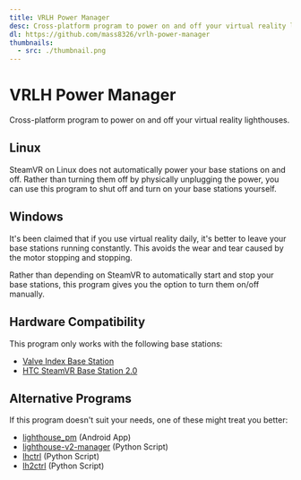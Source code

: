 ```yaml
---
title: VRLH Power Manager
desc: Cross-platform program to power on and off your virtual reality lighthouses.
dl: https://github.com/mass8326/vrlh-power-manager
thumbnails:
  - src: ./thumbnail.png
---
```


# VRLH Power Manager

Cross-platform program to power on and off your virtual reality lighthouses.

## Linux

SteamVR on Linux does not automatically power your base stations on and off. Rather than turning them off by physically unplugging the power, you can use this program to shut off and turn on your base stations yourself.

## Windows

It's been claimed that if you use virtual reality daily, it's better to leave your base stations running constantly. This avoids the wear and tear caused by the motor stopping and stopping.

Rather than depending on SteamVR to automatically start and stop your base stations, this program gives you the option to turn them on/off manually.

## Hardware Compatibility

This program only works with the following base stations:

- [Valve Index Base Station](https://store.steampowered.com/app/1059570/Valve_Index_Base_Station/)
- [HTC SteamVR Base Station 2.0](https://www.vive.com/us/accessory/base-station2/)

## Alternative Programs

If this program doesn't suit your needs, one of these might treat you better:

- [lighthouse_pm](https://github.com/jeroen1602/lighthouse_pm) (Android App)
- [lighthouse-v2-manager](https://github.com/nouser2013/lighthouse-v2-manager) (Python Script)
- [lhctrl](https://github.com/risa2000/lhctrl) (Python Script)
- [lh2ctrl](https://github.com/risa2000/lh2ctrl) (Python Script)
